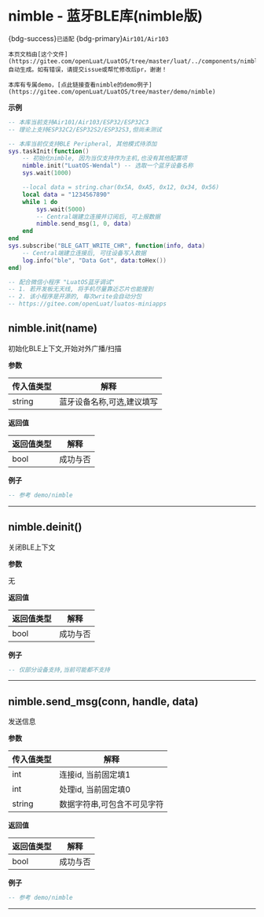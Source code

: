 # nimble - 蓝牙BLE库(nimble版)

{bdg-success}`已适配` {bdg-primary}`Air101/Air103`

```{note}
本页文档由[这个文件](https://gitee.com/openLuat/LuatOS/tree/master/luat/../components/nimble/src/luat_lib_nimble.c)自动生成。如有错误，请提交issue或帮忙修改后pr，谢谢！
```

```{tip}
本库有专属demo，[点此链接查看nimble的demo例子](https://gitee.com/openLuat/LuatOS/tree/master/demo/nimble)
```

**示例**

```lua
-- 本库当前支持Air101/Air103/ESP32/ESP32C3
-- 理论上支持ESP32C2/ESP32S2/ESP32S3,但尚未测试

-- 本库当前仅支持BLE Peripheral, 其他模式待添加
sys.taskInit(function()
    -- 初始化nimble, 因为当仅支持作为主机,也没有其他配置项
    nimble.init("LuatOS-Wendal") -- 选取一个蓝牙设备名称
    sys.wait(1000)

    --local data = string.char(0x5A, 0xA5, 0x12, 0x34, 0x56)
    local data = "1234567890"
    while 1 do
        sys.wait(5000)
        -- Central端建立连接并订阅后, 可上报数据
        nimble.send_msg(1, 0, data)
    end
end
sys.subscribe("BLE_GATT_WRITE_CHR", function(info, data)
    -- Central端建立连接后, 可往设备写入数据
    log.info("ble", "Data Got", data:toHex())
end)

-- 配合微信小程序 "LuatOS蓝牙调试"
-- 1. 若开发板无天线, 将手机尽量靠近芯片也能搜到
-- 2. 该小程序是开源的, 每次write会自动分包
-- https://gitee.com/openLuat/luatos-miniapps

```

## nimble.init(name)



初始化BLE上下文,开始对外广播/扫描

**参数**

|传入值类型|解释|
|-|-|
|string|蓝牙设备名称,可选,建议填写|

**返回值**

|返回值类型|解释|
|-|-|
|bool|成功与否|

**例子**

```lua
-- 参考 demo/nimble

```

---

## nimble.deinit()



关闭BLE上下文

**参数**

无

**返回值**

|返回值类型|解释|
|-|-|
|bool|成功与否|

**例子**

```lua
-- 仅部分设备支持,当前可能都不支持

```

---

## nimble.send_msg(conn, handle, data)



发送信息

**参数**

|传入值类型|解释|
|-|-|
|int|连接id, 当前固定填1|
|int|处理id, 当前固定填0|
|string|数据字符串,可包含不可见字符|

**返回值**

|返回值类型|解释|
|-|-|
|bool|成功与否|

**例子**

```lua
-- 参考 demo/nimble

```

---

